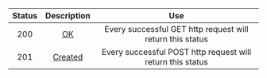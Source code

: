 | Status | Description |   Use   |
|:------:|:-----------:|:-------:|
| 200    | [OK](https://developer.mozilla.org/en-US/docs/Web/HTTP/Status/200) | Every successful GET http request will return this status |
|  201   |  [Created](https://developer.mozilla.org/en-US/docs/Web/HTTP/Status/201)    | Every successful POST http request will return this status |
